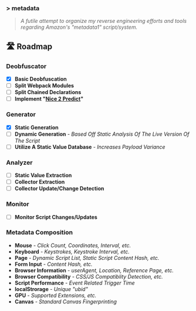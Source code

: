 ### >  metadata

> *A futile attempt to organize my reverse engineering efforts and tools regarding Amazon's "metadata1" script/system.*

## 🛣️ Roadmap

### Deobfuscator
- [x] **Basic Deobfuscation**
- [ ] **Split Webpack Modules**
- [ ] **Split Chained Declarations**
- [ ] **Implement "[Nice 2 Predict](https://github.com/eth-srl/Nice2Predict)"**

### Generator
- [x] **Static Generation**
- [ ] **Dynamic Generation** *- Based Off Static Analysis Of The Live Version Of The Script*
- [ ] **Utilize A Static Value Database** *- Increases Payload Variance*

### Analyzer
- [ ] **Static Value Extraction**
- [ ] **Collector Extraction**
- [ ] **Collector Update/Change Detection**

### Monitor
- [ ] **Monitor Script Changes/Updates**

### Metadata Composition
- **Mouse** *- Click Count, Coordinates, Interval, etc.*
- **Keyboard** *- Keystrokes, Keystroke Interval, etc.*
- **Page** *- Dynamic Script List, Static Script Content Hash, etc.*
- **Form Input** *- Content Hash, etc.*
- **Browser Information** *- userAgent, Location, Reference Page, etc.*
- **Browser Compatibility** *- CSS/JS Compatiblity Detection, etc.*
- **Script Performance** *- Event Related Trigger Time*
- **localStrorage** *- Unique "ubid"*
- **GPU** *- Supported Extensions, etc.*
- **Canvas** *- Standard Canvas Fingerprinting*